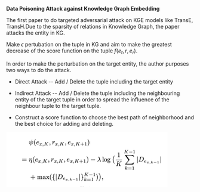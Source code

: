 **Data Poisoning Attack against Knowledge Graph Embedding**

The first paper to do targeted adversarial attack on KGE models like TransE, TransH.Due to the sparsity of relations in Knowledge Graph, the paper attacks the entity in KG.

Make $\epsilon$ pertubation on the tuple in KG and aim to make the greatest decrease of the score function on the tuple $f(e_t,r,e_r)$.

In order to make the perturbation on the target entity, the author purposes two ways to do the attack.

*  Direct Attack -- Add / Delete the tuple including the target entity

* Indirect Attack -- Add / Delete the tuple including the neighbouring entity of the target tuple in order to spread the influence of the neighbour tuple to the target tuple.
* Construct a score function to choose the best path of neighborhood and the best choice for adding and deleting.

![data_poisoning_attack](./pic/data_poisoning_attack.png)